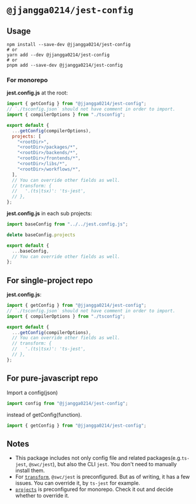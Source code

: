 # `@jjangga0214/jest-config`

## Usage

```shell
npm install --save-dev @jjangga0214/jest-config
# or
yarn add --dev @jjangga0214/jest-config
# or
pnpm add --save-dev @jjangga0214/jest-config
```

### For monorepo

**jest.config.js** at the root:

```js
import { getConfig } from "@jjangga0214/jest-config";
// `./tsconfig.json` should not have comment in order to import.
import { compilerOptions } from "./tsconfig";

export default {
  ...getConfig(compilerOptions),
  projects: [
    "<rootDir>",
    "<rootDir>/packages/*",
    "<rootDir>/backends/*",
    "<rootDir>/frontends/*",
    "<rootDir>/libs/*",
    "<rootDir>/workflows/*",
  ],
  // You can override other fields as well.
  // transform: {
  //   '.(ts|tsx)': 'ts-jest',
  // },
};
```

**jest.config.js** in each sub projects:

```js
import baseConfig from "../../jest.config.js";

delete baseConfig.projects

export default {
  ...baseConfig,
  // You can override other fields as well.
};
```

## For single-project repo

**jest.config.js**:

```js
import { getConfig } from "@jjangga0214/jest-config";
// `./tsconfig.json` should not have comment in order to import.
import { compilerOptions } from "./tsconfig";

export default {
  ...getConfig(compilerOptions),
  // You can override other fields as well.
  // transform: {
  //   '.(ts|tsx)': 'ts-jest',
  // },
};
```

## For pure-javascript repo

Import a config(json)

```js
import config from "@jjangga0214/jest-config";
```

instead of getConfig(function).

```js
import { getConfig } from "@jjangga0214/jest-config";
```

## Notes

- This package includes not only config file and related packages(e.g.`ts-jest`, `@swc/jest`), but also the CLI `jest`. You don't need to manually install them.
- For [`transform`](https://jestjs.io/docs/configuration#transform-objectstring-pathtotransformer--pathtotransformer-object), `@swc/jest` is preconfigured. But as of writing, it has a few issues. You can override it, by `ts-jest` for example.
- [`projects`](https://jestjs.io/docs/configuration#projects-arraystring--projectconfig) is preconfigured for monorepo. Check it out and decide whether to override it.
